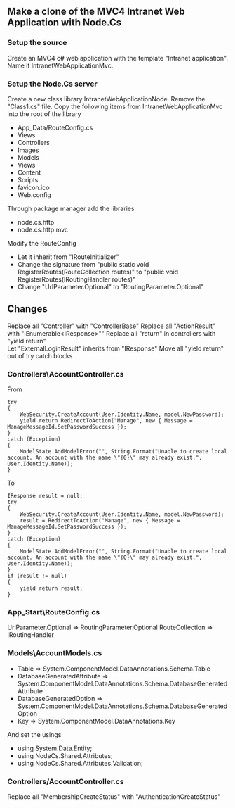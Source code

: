 ﻿## Make a clone of the MVC4 Intranet Web Application with Node.Cs

### Setup the source

Create an MVC4 c# web application with the template "Intranet application". Name it IntranetWebApplicationMvc.

### Setup the Node.Cs server

Create a new class library IntranetWebApplicationNode. Remove the "Class1.cs" file.
Copy the following items from IntranetWebApplicationMvc into the root of the library

* App_Data/RouteConfig.cs
* Views
* Controllers
* Images
* Models
* Views
* Content
* Scripts
* favicon.ico
* Web.config

Through package manager add the libraries 

* node.cs.http
* node.cs.http.mvc

Modify the RouteConfig

* Let it inherit from "IRouteInitializer"
* Change the signature from "public static void RegisterRoutes(RouteCollection routes)" to "public void RegisterRoutes(IRoutingHandler routes)"
* Change "UrlParameter.Optional" to "RoutingParameter.Optional"

## Changes

Replace all "Controller" with "ControllerBase"
Replace all "ActionResult" with "IEnumerable&lt;IResponse&gt;""
Replace all "return" in controllers with "yield return"		
Let "ExternalLoginResult"	inherits from "IResponse"
Move all "yield return" out of try catch blocks

### Controllers\AccountController.cs

From

	try
	{
		WebSecurity.CreateAccount(User.Identity.Name, model.NewPassword);
		yield return RedirectToAction("Manage", new { Message = ManageMessageId.SetPasswordSuccess });
	}
	catch (Exception)
	{
		ModelState.AddModelError("", String.Format("Unable to create local account. An account with the name \"{0}\" may already exist.", User.Identity.Name));
	}

To

	IResponse result = null;
	try
	{
		WebSecurity.CreateAccount(User.Identity.Name, model.NewPassword);
		result = RedirectToAction("Manage", new { Message = ManageMessageId.SetPasswordSuccess });
	}
	catch (Exception)
	{
		ModelState.AddModelError("", String.Format("Unable to create local account. An account with the name \"{0}\" may already exist.", User.Identity.Name));
	}
	if (result != null)
	{
		yield return result;
	}

### App_Start\RouteConfig.cs

UrlParameter.Optional => RoutingParameter.Optional
RouteCollection => IRoutingHandler

### Models\AccountModels.cs

* Table => System.ComponentModel.DataAnnotations.Schema.Table
* DatabaseGeneratedAttribute => System.ComponentModel.DataAnnotations.Schema.DatabaseGeneratedAttribute
* DatabaseGeneratedOption => System.ComponentModel.DataAnnotations.Schema.DatabaseGeneratedOption
* Key => System.ComponentModel.DataAnnotations.Key

And set the usings

* using System.Data.Entity;
* using NodeCs.Shared.Attributes;
* using NodeCs.Shared.Attributes.Validation;

### Controllers/AccountController.cs

Replace all "MembershipCreateStatus" with "AuthenticationCreateStatus"




